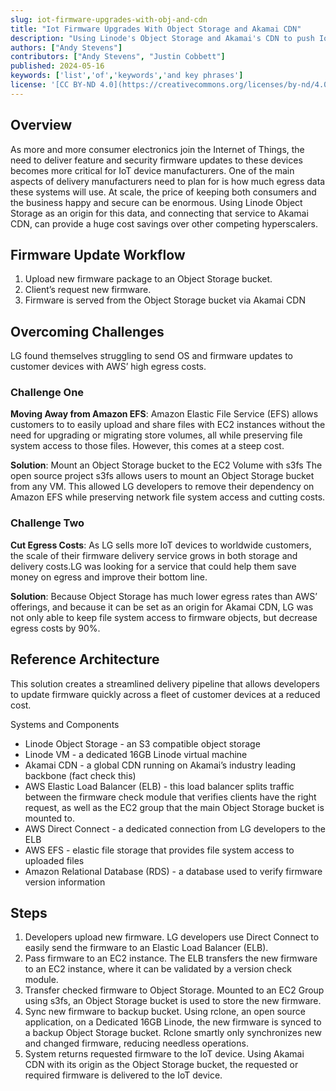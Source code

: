 ```yaml
---
slug: iot-firmware-upgrades-with-obj-and-cdn
title: "Iot Firmware Upgrades With Object Storage and Akamai CDN"
description: "Using Linode's Object Storage and Akamai's CDN to push IoT device firmware upgrades."
authors: ["Andy Stevens"]
contributors: ["Andy Stevens", "Justin Cobbett"]
published: 2024-05-16
keywords: ['list','of','keywords','and key phrases']
license: '[CC BY-ND 4.0](https://creativecommons.org/licenses/by-nd/4.0)'
---
```


## Overview
As more and more consumer electronics join the Internet of Things, the need to deliver feature and security firmware updates to these devices becomes more critical for IoT device manufacturers. One of the main aspects of delivery manufacturers need to plan for is how much egress data these systems will use. At scale, the price of keeping both consumers and the business happy and secure can be enormous. Using Linode Object Storage as an origin for this data, and connecting that service to Akamai CDN, can provide a huge cost savings over other competing hyperscalers.

## Firmware Update Workflow
1.  Upload new firmware package to an Object Storage bucket.
1.  Client’s request new firmware.
1.  Firmware is served from the Object Storage bucket via Akamai CDN

## Overcoming Challenges
LG found themselves struggling to send OS and firmware updates to customer devices with AWS’ high egress costs.

### Challenge One

**Moving Away from Amazon EFS**: Amazon Elastic File Service (EFS) allows customers to to easily upload and share files with EC2 instances without the need for upgrading or migrating store volumes, all while preserving file system access to those files. However, this comes at a steep cost.

**Solution**: Mount an Object Storage bucket to the EC2 Volume with s3fs
The open source project s3fs allows users to mount an Object Storage bucket from any VM. This allowed LG developers to remove their dependency on Amazon EFS while preserving network file system access and cutting costs.

### Challenge Two

**Cut Egress Costs**: As LG sells more IoT devices to worldwide customers, the scale of their firmware delivery service grows in both storage and delivery costs.LG was looking for a service that could help them save money on egress and improve their bottom line.

**Solution**: Because Object Storage has much lower egress rates than AWS’ offerings, and because it can be set as an origin for Akamai CDN, LG was not only able to keep file system access to firmware objects, but decrease egress costs by 90%.

## Reference Architecture
This solution creates a streamlined delivery pipeline that allows developers to update firmware quickly across a fleet of customer devices at a reduced cost.

Systems and Components
- Linode Object Storage - an S3 compatible object storage
- Linode VM - a dedicated 16GB Linode virtual machine
- Akamai CDN - a global CDN running on Akamai’s industry leading backbone (fact check this)
- AWS Elastic Load Balancer (ELB) - this load balancer splits traffic between the firmware check module that verifies clients have the right request, as well as the EC2 group that the main Object Storage bucket is mounted to.
- AWS Direct Connect - a dedicated connection from LG developers to the ELB
- AWS EFS - elastic file storage that provides file system access to uploaded files
- Amazon Relational Database (RDS) - a database used to verify firmware version information

## Steps

1.  Developers upload new firmware. LG developers use Direct Connect to easily send the firmware to an Elastic Load Balancer (ELB).
1.  Pass firmware to an EC2 instance. The ELB transfers the new firmware to an EC2 instance, where it can be validated by a version check module.
1.  Transfer checked firmware to Object Storage. Mounted to an EC2 Group using s3fs, an Object Storage bucket is used to store the new firmware.
1.  Sync new firmware to backup bucket. Using rclone, an open source application, on a Dedicated 16GB Linode, the new firmware is synced to a backup Object Storage bucket. Rclone smartly only synchronizes new and changed firmware, reducing needless operations.
1.  System returns requested firmware to the IoT device. Using Akamai CDN with its origin as the  Object Storage bucket, the requested or required firmware is delivered to the IoT device.
